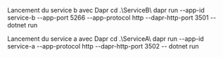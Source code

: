 Lancement du service b avec Dapr 
 cd .\ServiceB\ 
dapr run --app-id service-b --app-port 5266 --app-protocol http --dapr-http-port 3501 -- dotnet run

Lancement du service a avec Dapr 
 cd .\ServiceA\ 
 dapr run --app-id service-a --app-protocol http --dapr-http-port 3502 -- dotnet run
